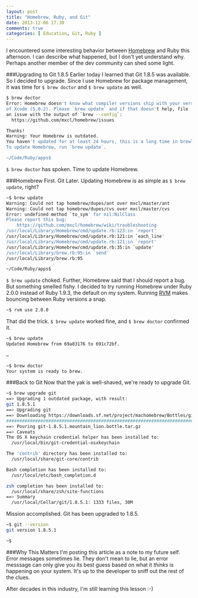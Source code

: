 ```yaml
---
layout: post
title: "Homebrew, Ruby, and Git"
date: 2013-12-06 17:30
comments: true
categories: [ Education, Git, Ruby ]
---
```

I encountered some interesting behavior between [Homebrew](http://brew.sh/) and Ruby this afternoon. I can describe what happened, but I don't yet understand why. Perhaps another member of the dev community can shed some light.

###Upgrading to Git 1.8.5
Earlier today I learned that Git 1.8.5 was available. So I decided to upgrade. Since I use Homebrew for package management, it was time for `$ brew doctor` and `$ brew update` as well.

```bash
$ brew doctor
Error: Homebrew doesn't know what compiler versions ship with your version
of Xcode (5.0.2). Please `brew update` and if that doesn't help, file
an issue with the output of `brew --config`:
  https://github.com/mxcl/homebrew/issues

Thanks!
Warning: Your Homebrew is outdated.
You haven't updated for at least 24 hours, this is a long time in brewland!
To update Homebrew, run `brew update`.

~/Code/Ruby/apps$ 
```

`$ brew doctor` has spoken. Time to update Homebrew.
<!--more-->
###Homebrew First. Git Later.
Updating Homebrew is as simple as `$ brew update`, right?

```bash
~$ brew update
Warning: Could not tap homebrew/dupes/ant over mxcl/master/ant
Warning: Could not tap homebrew/dupes/cvs over mxcl/master/cvs
Error: undefined method `to_sym' for nil:NilClass
Please report this bug:
    https://github.com/mxcl/homebrew/wiki/troubleshooting
/usr/local/Library/Homebrew/cmd/update.rb:123:in `report'
/usr/local/Library/Homebrew/cmd/update.rb:121:in `each_line'
/usr/local/Library/Homebrew/cmd/update.rb:121:in `report'
/usr/local/Library/Homebrew/cmd/update.rb:35:in `update'
/usr/local/Library/brew.rb:95:in `send'
/usr/local/Library/brew.rb:95

~/Code/Ruby/apps$ 
```
`$ brew update` choked. Further, Homebrew said that I should report a bug. But something smelled fishy. I decided to try running Homebrew under Ruby 2.0.0 instead of Ruby 1.9.3, the default on my system. Running [RVM](/blog/2013/05/16/upgrading-ruby-with-rvm/) makes bouncing between Ruby versions a snap.

```bash
~$ rvm use 2.0.0

```

That did the trick. `$ brew update` worked fine, and `$ brew doctor`
confirmed it.

```bash
~$ brew update
Updated Homebrew from 69a83176 to 691c72bf.

…
 
~$ brew doctor
Your system is ready to brew.

```
###Back to Git
Now that the yak is well-shaved, we're ready to upgrade Git.

```bash
~$ brew upgrade git
==> Upgrading 1 outdated package, with result:
git 1.8.5.1
==> Upgrading git
==> Downloading https://downloads.sf.net/project/machomebrew/Bottles/git-1.8.5.1.mountain_lion.bottle.tar.gz
######################################################################## 100.0%
==> Pouring git-1.8.5.1.mountain_lion.bottle.tar.gz
==> Caveats
The OS X keychain credential helper has been installed to:
  /usr/local/bin/git-credential-osxkeychain

The 'contrib' directory has been installed to:
  /usr/local/share/git-core/contrib

Bash completion has been installed to:
  /usr/local/etc/bash_completion.d

zsh completion has been installed to:
  /usr/local/share/zsh/site-functions
==> Summary
  /usr/local/Cellar/git/1.8.5.1: 1333 files, 30M
```

Mission accomplished. Git has been upgraded to 1.8.5.

```bash
~$ git --version
git version 1.8.5.1

~$ 
```

###Why This Matters
I'm posting this article as a note to my future self. Error messages sometimes lie. They don't mean to lie, but an error messsage can only give you its best guess based on what it _thinks_ is happening on your system. It's up to the developer to sniff out the rest of the clues.

After decades in this industry, I'm still learning this lesson :-)
